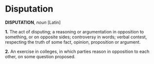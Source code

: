 # Disputation

**DISPUTATION**, _noun_ \[Latin\]

**1.** The act of disputing; a reasoning or argumentation in opposition to something, or on opposite sides; controversy in words; verbal contest, respecting the truth of some fact, opinion, proposition or argument.

**2.** An exercise in colleges, in which parties reason in opposition to each other, on some question proposed.